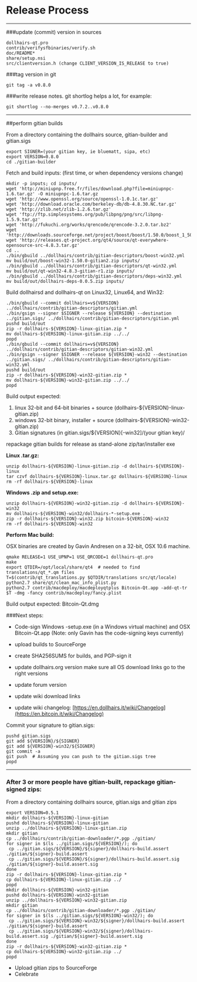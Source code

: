 Release Process
====================

* * *

###update (commit) version in sources


	dollhairs-qt.pro
	contrib/verifysfbinaries/verify.sh
	doc/README*
	share/setup.nsi
	src/clientversion.h (change CLIENT_VERSION_IS_RELEASE to true)

###tag version in git

	git tag -a v0.8.0

###write release notes. git shortlog helps a lot, for example:

	git shortlog --no-merges v0.7.2..v0.8.0

* * *

##perform gitian builds

 From a directory containing the dollhairs source, gitian-builder and gitian.sigs
  
	export SIGNER=(your gitian key, ie bluematt, sipa, etc)
	export VERSION=0.8.0
	cd ./gitian-builder

 Fetch and build inputs: (first time, or when dependency versions change)

	mkdir -p inputs; cd inputs/
	wget 'http://miniupnp.free.fr/files/download.php?file=miniupnpc-1.6.tar.gz' -O miniupnpc-1.6.tar.gz
	wget 'http://www.openssl.org/source/openssl-1.0.1c.tar.gz'
	wget 'http://download.oracle.com/berkeley-db/db-4.8.30.NC.tar.gz'
	wget 'http://zlib.net/zlib-1.2.6.tar.gz'
	wget 'ftp://ftp.simplesystems.org/pub/libpng/png/src/libpng-1.5.9.tar.gz'
	wget 'http://fukuchi.org/works/qrencode/qrencode-3.2.0.tar.bz2'
	wget 'http://downloads.sourceforge.net/project/boost/boost/1.50.0/boost_1_50_0.tar.bz2'
	wget 'http://releases.qt-project.org/qt4/source/qt-everywhere-opensource-src-4.8.3.tar.gz'
	cd ..
	./bin/gbuild ../dollhairs/contrib/gitian-descriptors/boost-win32.yml
	mv build/out/boost-win32-1.50.0-gitian2.zip inputs/
	./bin/gbuild ../dollhairs/contrib/gitian-descriptors/qt-win32.yml
	mv build/out/qt-win32-4.8.3-gitian-r1.zip inputs/
	./bin/gbuild ../dollhairs/contrib/gitian-descriptors/deps-win32.yml
	mv build/out/dollhairs-deps-0.0.5.zip inputs/

 Build dollhairsd and dollhairs-qt on Linux32, Linux64, and Win32:
  
	./bin/gbuild --commit dollhairs=v${VERSION} ../dollhairs/contrib/gitian-descriptors/gitian.yml
	./bin/gsign --signer $SIGNER --release ${VERSION} --destination ../gitian.sigs/ ../dollhairs/contrib/gitian-descriptors/gitian.yml
	pushd build/out
	zip -r dollhairs-${VERSION}-linux-gitian.zip *
	mv dollhairs-${VERSION}-linux-gitian.zip ../../
	popd
	./bin/gbuild --commit dollhairs=v${VERSION} ../dollhairs/contrib/gitian-descriptors/gitian-win32.yml
	./bin/gsign --signer $SIGNER --release ${VERSION}-win32 --destination ../gitian.sigs/ ../dollhairs/contrib/gitian-descriptors/gitian-win32.yml
	pushd build/out
	zip -r dollhairs-${VERSION}-win32-gitian.zip *
	mv dollhairs-${VERSION}-win32-gitian.zip ../../
	popd

  Build output expected:

  1. linux 32-bit and 64-bit binaries + source (dollhairs-${VERSION}-linux-gitian.zip)
  2. windows 32-bit binary, installer + source (dollhairs-${VERSION}-win32-gitian.zip)
  3. Gitian signatures (in gitian.sigs/${VERSION}[-win32]/(your gitian key)/

repackage gitian builds for release as stand-alone zip/tar/installer exe

**Linux .tar.gz:**

	unzip dollhairs-${VERSION}-linux-gitian.zip -d dollhairs-${VERSION}-linux
	tar czvf dollhairs-${VERSION}-linux.tar.gz dollhairs-${VERSION}-linux
	rm -rf dollhairs-${VERSION}-linux

**Windows .zip and setup.exe:**

	unzip dollhairs-${VERSION}-win32-gitian.zip -d dollhairs-${VERSION}-win32
	mv dollhairs-${VERSION}-win32/dollhairs-*-setup.exe .
	zip -r dollhairs-${VERSION}-win32.zip bitcoin-${VERSION}-win32
	rm -rf dollhairs-${VERSION}-win32

**Perform Mac build:**

  OSX binaries are created by Gavin Andresen on a 32-bit, OSX 10.6 machine.

	qmake RELEASE=1 USE_UPNP=1 USE_QRCODE=1 dollhairs-qt.pro
	make
	export QTDIR=/opt/local/share/qt4  # needed to find translations/qt_*.qm files
	T=$(contrib/qt_translations.py $QTDIR/translations src/qt/locale)
	python2.7 share/qt/clean_mac_info_plist.py
	python2.7 contrib/macdeploy/macdeployqtplus Bitcoin-Qt.app -add-qt-tr $T -dmg -fancy contrib/macdeploy/fancy.plist

 Build output expected: Bitcoin-Qt.dmg

###Next steps:

* Code-sign Windows -setup.exe (in a Windows virtual machine) and
  OSX Bitcoin-Qt.app (Note: only Gavin has the code-signing keys currently)

* upload builds to SourceForge

* create SHA256SUMS for builds, and PGP-sign it

* update dollhairs.org version
  make sure all OS download links go to the right versions

* update forum version

* update wiki download links

* update wiki changelog: [https://en.dollhairs.it/wiki/Changelog](https://en.bitcoin.it/wiki/Changelog)

Commit your signature to gitian.sigs:

	pushd gitian.sigs
	git add ${VERSION}/${SIGNER}
	git add ${VERSION}-win32/${SIGNER}
	git commit -a
	git push  # Assuming you can push to the gitian.sigs tree
	popd

-------------------------------------------------------------------------

### After 3 or more people have gitian-built, repackage gitian-signed zips:

From a directory containing dollhairs source, gitian.sigs and gitian zips

	export VERSION=0.5.1
	mkdir dollhairs-${VERSION}-linux-gitian
	pushd dollhairs-${VERSION}-linux-gitian
	unzip ../dollhairs-${VERSION}-linux-gitian.zip
	mkdir gitian
	cp ../dollhairs/contrib/gitian-downloader/*.pgp ./gitian/
	for signer in $(ls ../gitian.sigs/${VERSION}/); do
	 cp ../gitian.sigs/${VERSION}/${signer}/dollhairs-build.assert ./gitian/${signer}-build.assert
	 cp ../gitian.sigs/${VERSION}/${signer}/dollhairs-build.assert.sig ./gitian/${signer}-build.assert.sig
	done
	zip -r dollhairs-${VERSION}-linux-gitian.zip *
	cp dollhairs-${VERSION}-linux-gitian.zip ../
	popd
	mkdir dollhairs-${VERSION}-win32-gitian
	pushd dollhairs-${VERSION}-win32-gitian
	unzip ../dollhairs-${VERSION}-win32-gitian.zip
	mkdir gitian
	cp ../dollhairs/contrib/gitian-downloader/*.pgp ./gitian/
	for signer in $(ls ../gitian.sigs/${VERSION}-win32/); do
	 cp ../gitian.sigs/${VERSION}-win32/${signer}/dollhairs-build.assert ./gitian/${signer}-build.assert
	 cp ../gitian.sigs/${VERSION}-win32/${signer}/dollhairs-build.assert.sig ./gitian/${signer}-build.assert.sig
	done
	zip -r dollhairs-${VERSION}-win32-gitian.zip *
	cp dollhairs-${VERSION}-win32-gitian.zip ../
	popd

- Upload gitian zips to SourceForge
- Celebrate 
